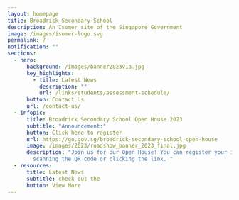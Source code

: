 ```yaml
---
layout: homepage
title: Broadrick Secondary School
description: An Isomer site of the Singapore Government
image: /images/isomer-logo.svg
permalink: /
notification: ""
sections:
  - hero:
      background: /images/banner2023v1a.jpg
      key_highlights:
        - title: Latest News
          description: ""
          url: /links/students/assessment-schedule/
      button: Contact Us
      url: /contact-us/
  - infopic:
      title: Broadrick Secondary School Open House 2023
      subtitle: "Announcement:"
      button: Click here to register
      url: https://go.gov.sg/broadrick-secondary-school-open-house
      image: /images/2023/roadshow_banner_2023_final.jpg
      description: "Join us for our Open House! You can register your interest by
        scanning the QR code or clicking the link. "
  - resources:
      title: Latest News
      subtitle: check out the
      button: View More
---
```

